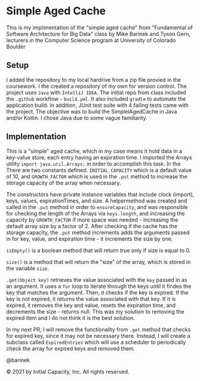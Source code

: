 # Simple Aged Cache

This is my implimentation of the "simple aged cache" from "Fundamental of Software Architecture for Big Data" class by Mike Barinek and Tyson Gern, lecturers in the Computer Science program at University of Colorado Boulder

## Setup

I added the repository to my local hardrive from a zip file provied in the coursework.  I the created a repository of my own for version control.  The project uses `Java` with `IntelliJ IDEA`.  The initial repo from class included the `.github` workflow - `build.yml`.  It also included `gradle` to automate the application build.  In addition, JUnit test suite with 4 failing tests came with the project.  The objective was to build the SimplelAgedCache in Java and/or Kotlin.  I chose Java due to some vague familiarity.

## Implementation 

This is a "simple" aged cache, which in my case means it hold data in a key-value store, each entry having an expiration time.  I imported the Arrays utility `import java.util.Arrays;` in order to accomplish this task.  In the There are two constants defined.  `INITIAL_CAPACITY` which is a default value of 10, and `GROWTH_FACTOR` which is used in the `.put` method to increase the storage capacity of the array when necessary. 

The constructors have private instance variables that include clock (import), keys, values, expirationTimes, and size.  A helpermethod was created and called in the `.put` method in order to `ensureCapacity`, and was responsible for checking the length of the Arrays via `keys.length`, and increasing the capacity by `GROWTH_FACTOR` if more space was needed - increasing the default array size by a factor of 2.  After checking if the cache has the storage capacity, the `.put` method increments adds the arguments passed in for key, value, and expiration time - it increments the size by one.

`isEmpty()` is a boolean method that will return true only if size is equal to 0. 

`size()` is a method that will return the "size" of the array, which is stored in the variable `size`.

`.get(Object key)` retrieves the value associated with the `key` passed in as an argument.  It uses a `for` loop to iterate through the keys until it findes the key that matches the argument.  Then, it checks if the key is expired.  If the key is not expired, it returns the value associated with that key.  If it is expired, it removes the key and value, resets the expiration time, and decrements the size - returns null.  This was my solution to removing the expired item and I do not think it is the best solution.

In my next PR, I will remove the functionality from `.get` method that checks for expired key, since it may not be necessary there.  Instead, I will create a subclass called `ExpiredEntries` which will use a scheduler to periodically check the array for expired keys and removed them. 


 @barinek

© 2021 by Initial Capacity, Inc. All rights reserved.

